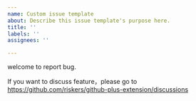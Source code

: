 ```yaml
---
name: Custom issue template
about: Describe this issue template's purpose here.
title: ''
labels: ''
assignees: ''

---
```


welcome to report bug.

If you want to discuss feature，please go to https://github.com/riskers/github-plus-extension/discussions
